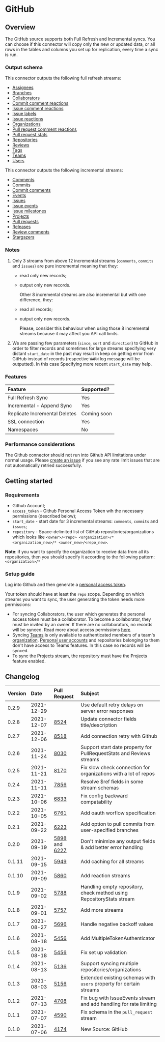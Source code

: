 # GitHub

## Overview

The GitHub source supports both Full Refresh and Incremental syncs. You can choose if this connector will copy only the new or updated data, or all rows in the tables and columns you set up for replication, every time a sync is run.

### Output schema

This connector outputs the following full refresh streams:

* [Assignees](https://docs.github.com/en/rest/reference/issues#list-assignees)
* [Branches](https://docs.github.com/en/rest/reference/repos#list-branches)
* [Collaborators](https://docs.github.com/en/rest/reference/repos#list-repository-collaborators)
* [Commit comment reactions](https://docs.github.com/en/rest/reference/reactions#list-reactions-for-a-commit-comment)
* [Issue comment reactions](https://docs.github.com/en/rest/reference/reactions#list-reactions-for-an-issue-comment)
* [Issue labels](https://docs.github.com/en/free-pro-team@latest/rest/reference/issues#list-labels-for-a-repository)
* [Issue reactions](https://docs.github.com/en/rest/reference/reactions#list-reactions-for-an-issue)
* [Organizations](https://docs.github.com/en/rest/reference/orgs#get-an-organization)
* [Pull request comment reactions](https://docs.github.com/en/rest/reference/reactions#list-reactions-for-a-pull-request-review-comment)
* [Pull request stats](https://docs.github.com/en/rest/reference/pulls#get-a-pull-request)
* [Repositories](https://docs.github.com/en/rest/reference/repos#list-organization-repositories)
* [Reviews](https://docs.github.com/en/rest/reference/pulls#list-reviews-for-a-pull-request)
* [Tags](https://docs.github.com/en/rest/reference/repos#list-repository-tags)
* [Teams](https://docs.github.com/en/rest/reference/teams#list-teams)
* [Users](https://docs.github.com/en/rest/reference/orgs#list-organization-members)

This connector outputs the following incremental streams:

* [Comments](https://docs.github.com/en/rest/reference/issues#list-issue-comments-for-a-repository)
* [Commits](https://docs.github.com/en/rest/reference/repos#list-commits)
* [Commit comments](https://docs.github.com/en/rest/reference/repos#list-commit-comments-for-a-repository)
* [Events](https://docs.github.com/en/rest/reference/activity#list-repository-events)
* [Issues](https://docs.github.com/en/rest/reference/issues#list-repository-issues)
* [Issue events](https://docs.github.com/en/rest/reference/issues#list-issue-events-for-a-repository)
* [Issue milestones](https://docs.github.com/en/rest/reference/issues#list-milestones)
* [Projects](https://docs.github.com/en/rest/reference/projects#list-repository-projects)
* [Pull requests](https://docs.github.com/en/rest/reference/pulls#list-pull-requests)
* [Releases](https://docs.github.com/en/rest/reference/repos#list-releases)
* [Review comments](https://docs.github.com/en/rest/reference/pulls#list-review-comments-in-a-repository)
* [Stargazers](https://docs.github.com/en/rest/reference/activity#list-stargazers)

### Notes

1. Only 3 streams from above 12 incremental streams \(`comments`, `commits` and `issues`\) are pure incremental meaning that they:
   * read only new records;
   * output only new records.

     Other 8 incremental streams are also incremental but with one difference, they:

   * read all records;
   * output only new records.

     Please, consider this behaviour when using those 8 incremental streams because it may affect you API call limits.
2. We are passing few parameters \(`since`, `sort` and `direction`\) to GitHub in order to filter records and sometimes for large streams specifying very distant `start_date` in the past may result in keep on getting error from GitHub instead of records \(respective `WARN` log message will be outputted\). In this case Specifying more recent `start_date` may help.

### Features

| Feature | Supported? |
| :--- | :--- |
| Full Refresh Sync | Yes |
| Incremental - Append Sync | Yes |
| Replicate Incremental Deletes | Coming soon |
| SSL connection | Yes |
| Namespaces | No |

### Performance considerations

The Github connector should not run into Github API limitations under normal usage. Please [create an issue](https://github.com/airbytehq/airbyte/issues) if you see any rate limit issues that are not automatically retried successfully.

## Getting started

### Requirements

* Github Account;
* `access_token` - Github Personal Access Token wih the necessary permissions \(described below\);
* `start_date` - start date for 3 incremental streams: `comments`, `commits` and `issues`;
* `repository` - Space-delimited list of GitHub repositories/organizations which looks like `<owner>/<repo> <organization>/* <organization_new>/* <owner_new>/<repo_new>`.

**Note**: if you want to specify the organization to receive data from all its repositories, then you should specify it according to the following pattern: `<organization>/*`

### Setup guide

Log into Github and then generate a [personal access token](https://github.com/settings/tokens).

Your token should have at least the `repo` scope. Depending on which streams you want to sync, the user generating the token needs more permissions:

* For syncing Collaborators, the user which generates the personal access token must be a collaborator. To become a collaborator, they must be invited by an owner. If there are no collaborators, no records will be synced. Read more about access permissions [here](https://docs.github.com/en/free-pro-team@latest/github/getting-started-with-github/access-permissions-on-github).
* Syncing [Teams](https://docs.github.com/en/free-pro-team@latest/github/setting-up-and-managing-organizations-and-teams/about-teams) is only available to authenticated members of a team's [organization](https://docs.github.com/en/free-pro-team@latest/rest/reference/orgs). [Personal user accounts](https://docs.github.com/en/free-pro-team@latest/github/getting-started-with-github/types-of-github-accounts) and repositories belonging to them don't have access to Teams features. In this case no records will be synced.
* To sync the Projects stream, the repository must have the Projects feature enabled.

## Changelog

| Version | Date | Pull Request | Subject |
| :--- | :--- | :--- | :--- |
| 0.2.9 | 2021-12-29 | [](https://github.com/airbytehq/airbyte/pull/) | Use default retry delays on server error responses |
| 0.2.8 | 2021-12-07 | [8524](https://github.com/airbytehq/airbyte/pull/8524) | Update connector fields title/description |
| 0.2.7 | 2021-12-06 | [8518](https://github.com/airbytehq/airbyte/pull/8518) | Add connection retry with Github |
| 0.2.6 | 2021-11-24 | [8030](https://github.com/airbytehq/airbyte/pull/8030) | Support start date property for PullRequestStats and Reviews streams |
| 0.2.5 | 2021-11-21 | [8170](https://github.com/airbytehq/airbyte/pull/8170) | Fix slow check connection for organizations with a lot of repos |
| 0.2.4 | 2021-11-11 | [7856](https://github.com/airbytehq/airbyte/pull/7856) | Resolve $ref fields in some stream schemas |
| 0.2.3 | 2021-10-06 | [6833](https://github.com/airbytehq/airbyte/pull/6833) | Fix config backward compatability |
| 0.2.2 | 2021-10-05 | [6761](https://github.com/airbytehq/airbyte/pull/6761) | Add oauth worflow specification |
| 0.2.1 | 2021-09-22 | [6223](https://github.com/airbytehq/airbyte/pull/6223) | Add option to pull commits from user-specified branches |
| 0.2.0 | 2021-09-19 | [5898](https://github.com/airbytehq/airbyte/pull/5898) and [6227](https://github.com/airbytehq/airbyte/pull/6227) | Don't minimize any output fields & add better error handling |
| 0.1.11 | 2021-09-15 | [5949](https://github.com/airbytehq/airbyte/pull/5949) | Add caching for all streams |
| 0.1.10 | 2021-09-09 | [5860](https://github.com/airbytehq/airbyte/pull/5860) | Add reaction streams |
| 0.1.9 | 2021-09-02 | [5788](https://github.com/airbytehq/airbyte/pull/5788) | Handling empty repository, check method using RepositoryStats stream |
| 0.1.8 | 2021-09-01 | [5757](https://github.com/airbytehq/airbyte/pull/5757) | Add more streams |
| 0.1.7 | 2021-08-27 | [5696](https://github.com/airbytehq/airbyte/pull/5696) | Handle negative backoff values |
| 0.1.6 | 2021-08-18 | [5456](https://github.com/airbytehq/airbyte/pull/5223) | Add MultipleTokenAuthenticator |
| 0.1.5 | 2021-08-18 | [5456](https://github.com/airbytehq/airbyte/pull/5456) | Fix set up validation |
| 0.1.4 | 2021-08-13 | [5136](https://github.com/airbytehq/airbyte/pull/5136) | Support syncing multiple repositories/organizations |
| 0.1.3 | 2021-08-03 | [5156](https://github.com/airbytehq/airbyte/pull/5156) | Extended existing schemas with `users` property for certain streams |
| 0.1.2 | 2021-07-13 | [4708](https://github.com/airbytehq/airbyte/pull/4708) | Fix bug with IssueEvents stream and add handling for rate limiting |
| 0.1.1 | 2021-07-07 | [4590](https://github.com/airbytehq/airbyte/pull/4590) | Fix schema in the `pull_request` stream |
| 0.1.0 | 2021-07-06 | [4174](https://github.com/airbytehq/airbyte/pull/4174) | New Source: GitHub |

